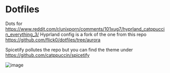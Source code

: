 # Dotfiles
Dots for https://www.reddit.com/r/unixporn/comments/101xug7/hyprland_catppuccin_everything_3/
Hyprland config is a fork of the one from this repo https://github.com/flick0/dotfiles/tree/aurora

Spicetify pollutes the repo but you can find the theme under https://github.com/catppuccin/spicetify

![image](https://user-images.githubusercontent.com/60363370/210694248-ea9a50dc-260d-4518-bede-bbfc0a520772.png)
